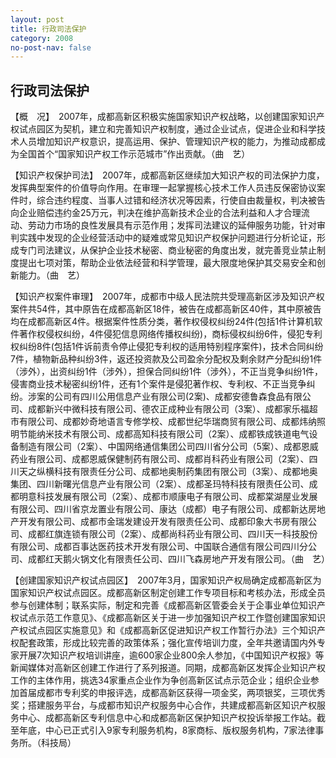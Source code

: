 ```yaml
---
layout: post
title: 行政司法保护
category: 2008
no-post-nav: false
---
```


##  行政司法保护

【概　况】　2007年，成都高新区积极实施国家知识产权战略，以创建国家知识产权试点园区为契机，建立和完善知识产权制度，通过企业试点，促进企业和科学技术人员增加知识产权意识，提高运用、保护、管理知识产权的能力，为推动成都成为全国首个“国家知识产权工作示范城市”作出贡献。（曲　艺）
 
【知识产权保护司法】　2007年，成都高新区继续加大知识产权的司法保护力度，发挥典型案件的价值导向作用。在审理一起掌握核心技术工作人员违反保密协议案件时，综合违约程度、当事人过错和经济状况等因素，行使自由裁量权，判决被告向企业赔偿违约金25万元，判决在维护高新技术企业的合法利益和人才合理流动、劳动力市场的良性发展具有示范作用；发挥司法建议的延伸服务功能，针对审判实践中发现的企业经营活动中的疑难或常见知识产权保护问题进行分析论证，形成专门司法建议，从保护企业技术秘密、商业秘密的角度出发，就完善竞业禁止制度提出七项对策，帮助企业依法经营和科学管理，最大限度地保护其交易安全和创新能力。（曲　艺）
 
【知识产权案件审理】　2007年，成都市中级人民法院共受理高新区涉及知识产权案件共54件，其中原告在成都高新区18件，被告在成都高新区40件，其中原被告均在成都高新区4件。根据案件性质分类，著作权侵权纠纷24件(包括1件计算机软件著作权侵权纠纷，4件侵犯信息网络传播权纠纷)，商标侵权纠纷6件，侵犯专利权纠纷8件(包括1件诉前责令停止侵犯专利权的适用特别程序案件)，技术合同纠纷7件，植物新品种纠纷3件，返还投资款及公司盈余分配权及剩余财产分配纠纷1件（涉外），出资纠纷1件（涉外），担保合同纠纷1件（涉外），不正当竞争纠纷1件，侵害商业技术秘密纠纷1件，还有1个案件是侵犯著作权、专利权、不正当竞争纠纷。涉案的公司有四川公用信息产业有限公司(2案)、成都安德鲁森食品有限公司、成都新兴中微科技有限公司、德农正成种业有限公司（3案）、成都家乐福超市有限公司、成都妙奇地语言专修学校、成都世纪华瑞商贸有限公司、成都炜纳照明节能纳米技术有限公司、成都高知科技有限公司（2案）、成都铁成铁道电气设备制造有限公司（2案）、中国网络通信集团公司四川省分公司（5案）、成都恩威药业有限公司、成都恩威保健制药有限公司、成都肖科药业有限公司（2案）、四川天之纵横科技有限责任分公司、成都地奥制药集团有限公司（3案）、成都地奥集团、四川新曙光信息产业有限公司（2案）、成都圣玛特科技有限责任公司、成都明意科技发展有限公司（2案）、成都市顺康电子有限公司、成都棠湖屋业发展有限公司、四川省京龙置业有限公司、康达（成都）电子有限公司、成都新达房地产开发有限公司、成都市金瑞发建设开发有限责任公司、成都印象大书房有限公司、成都红旗连锁有限公司（2案）、成都尚科药业有限公司、四川天一科技股份有限公司、成都百事达医药技术开发有限公司、中国联合通信有限公司四川分公司、成都红天鹅火锅文化有限责任公司、四川飞森房地产开发有限公司。（曲　艺）
 
【创建国家知识产权试点园区】　2007年3月，国家知识产权局确定成都高新区为国家知识产权试点园区。成都高新区制定创建工作专项目标和考核办法，形成全员参与创建体制；联系实际，制定和完善《成都高新区管委会关于企事业单位知识产权试点示范工作意见》、《成都高新区关于进一步加强知识产权工作暨创建国家知识产权试点园区实施意见》和《成都高新区促进知识产权工作暂行办法》三个知识产权配套政策，形成比较完善的政策体系；强化宣传培训力度，全年共邀请国内外专家开展7次知识产权培训讲座，逾600家企业800余人参加，《中国知识产权报》等新闻媒体对高新区创建工作进行了系列报道。同期，成都高新区发挥企业知识产权工作的主体作用，挑选34家重点企业作为争创高新区试点示范企业；组织企业参加首届成都市专利奖的申报评选，成都高新区获得一项金奖，两项银奖，三项优秀奖；搭建服务平台，与成都市知识产权服务中心合作，共建成都高新区知识产权服务中心、成都高新区专利信息中心和成都高新区保护知识产权投诉举报工作站。截至年底，中心已正式引入9家专利服务机构，8家商标、版权服务机构，7家法律事务所。（科技局）